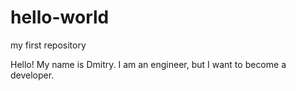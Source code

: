 # hello-world
 my first repository

Hello!
My name is Dmitry. I am an engineer, but I want to become a developer.
